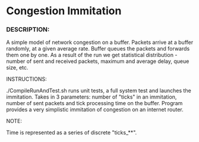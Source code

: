 # Congestion Immitation
### DESCRIPTION:

A simple model of network congestion on a buffer. Packets arrive at a buffer randomly, at a given average rate. Buffer queues the packets and forwards them one by one.
As a result of the run we get statistical distribution - number of sent and received packets, maximum and average delay, queue size, etc.

INSTRUCTIONS:

./CompileRunAndTest.sh runs unit tests, a full system test and launches the immitation. Takes in 3 parameters: number of "ticks" in an immitation, number of sent packets and tick processing time on the buffer. 
Program provides a very simplistic immitation of congestion on an internet router.

NOTE:

Time is represented as a series of discrete "ticks_**".
